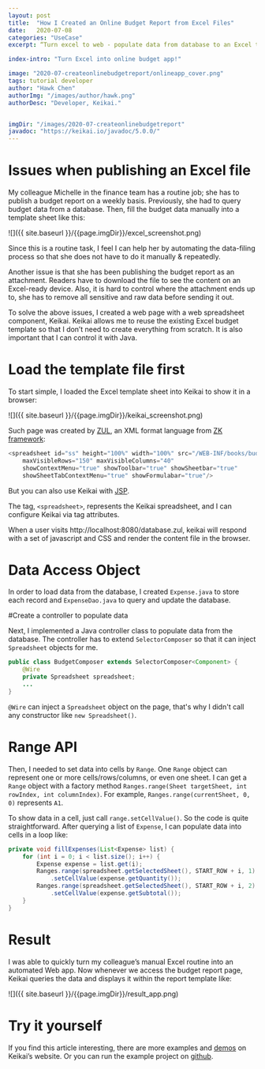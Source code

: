 ```yaml
---
layout: post
title:  "How I Created an Online Budget Report from Excel Files"
date:   2020-07-08
categories: "UseCase"
excerpt: “Turn excel to web - populate data from database to an Excel template using Keikai. ”

index-intro: "Turn Excel into online budget app!"

image: "2020-07-createonlinebudgetreport/onlineapp_cover.png"
tags: tutorial developer
author: "Hawk Chen"
authorImg: "/images/author/hawk.png"
authorDesc: "Developer, Keikai."


imgDir: "/images/2020-07-createonlinebudgetreport"
javadoc: "https://keikai.io/javadoc/5.0.0/"
---
```

<!--
images come from https://drive.google.com/open?id=17EEz_BuTVsTSeAA3a8AakyMspVSd_OEb made with draw.io
-->

# Issues when publishing an Excel file

My colleague Michelle in the finance team has a routine job; she has to publish a budget report on a weekly basis. Previously, she had to query budget data from a database. Then, fill the budget data manually into a template sheet like this:

![]({{ site.baseurl }}/{{page.imgDir}}/excel_screenshot.png)

Since this is a routine task, I feel I can help her by automating the data-filing process so that she does not have to do it manually & repeatedly.

Another issue is that she has been publishing the budget report as an attachment. Readers have to download the file to see the content on an Excel-ready device. Also, it is hard to control where the attachment ends up to, she has to remove all sensitive and raw data before sending it out.

To solve the above issues, I created a web page with a web spreadsheet component, Keikai. Keikai allows me to reuse the existing Excel budget template so that I don’t need to create everything from scratch. It is also important that I can control it with Java.

# Load the template file first
To start simple, I loaded the Excel template sheet into Keikai to show it in a browser:

![]({{ site.baseurl }}/{{page.imgDir}}/keikai_screenshot.png)

Such page was created by [ZUL](https://www.zkoss.org/wiki/ZUML_Reference), an XML format language from [ZK framework](https://www.zkoss.org/):

```java
<spreadsheet id="ss" height="100%" width="100%" src="/WEB-INF/books/budget.xlsx"
    maxVisibleRows="150" maxVisibleColumns="40"
    showContextMenu="true" showToolbar="true" showSheetbar="true" 
    showSheetTabContextMenu="true" showFormulabar="true"/>
```

But you can also use Keikai with [JSP](https://github.com/keikai/dev-ref/blob/master/src/main/webapp/jsp/index.jsp).

The tag, `<spreadsheet>`, represents the Keikai spreadsheet, and I can configure Keikai via tag attributes.

When a user visits http://localhost:8080/database.zul, keikai will respond with a set of javascript and CSS and render the content file in the browser.

# Data Access Object

In order to load data from the database, I created `Expense.java` to store each record and `ExpenseDao.java` to query and update the database.

#Create a controller to populate data

Next, I implemented a Java controller class to populate data from the database. The controller has to extend `SelectorComposer` so that it can inject `Spreadsheet` objects for me.

```java
public class BudgetComposer extends SelectorComposer<Component> {
    @Wire
    private Spreadsheet spreadsheet;
    ...
}
```

`@Wire` can inject a `Spreadsheet` object on the page, that's why I didn't call any constructor like `new Spreadsheet()`.

# Range API

Then, I needed to set data into cells by `Range`. One `Range` object can represent one or more cells/rows/columns, or even one sheet. I can get a `Range` object with a factory method `Ranges.range(Sheet targetSheet, int rowIndex, int columnIndex)`. For example, `Ranges.range(currentSheet, 0, 0)` represents `A1`.

To show data in a cell, just call `range.setCellValue()`. So the code is quite straightforward. After querying a list of `Expense`, I can populate data into cells in a loop like:

```java
private void fillExpenses(List<Expense> list) {
    for (int i = 0; i < list.size(); i++) {
        Expense expense = list.get(i);
        Ranges.range(spreadsheet.getSelectedSheet(), START_ROW + i, 1)
            .setCellValue(expense.getQuantity());
        Ranges.range(spreadsheet.getSelectedSheet(), START_ROW + i, 2)
            .setCellValue(expense.getSubtotal());
    }
}
```

# Result
I was able to quickly turn my colleague’s manual Excel routine into an automated Web app. Now whenever we access the budget report page, Keikai queries the data and displays it within the report template like:

![]({{ site.baseurl }}/{{page.imgDir}}/result_app.png)

# Try it yourself
If you find this article interesting, there are more examples and [demos](https://keikai.io/demo/database) on Keikai’s website. Or you can run the example project on [github](https://github.com/keikai/dev-ref).


[jekyll]:      http://jekyllrb.com
[jekyll-gh]:   https://github.com/jekyll/jekyll
[jekyll-help]: https://github.com/jekyll/jekyll-help
